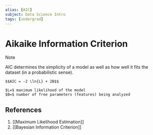 ```yaml
---
alias: [AIC]
subject: Data Science Intro
tags: [undergrad]
---
```

# Aikaike Information Criterion


> [!note]
> AIC determines the simplicity of a model as well as how well it fits the dataset (in a probabilistic sense).

```ad-math
$$AIC = -2 \ln{L} + 2B$$

$L=$ maximum likelihood of the model
$B=$ number of free parameters (features) being analyzed
```

## References
1. [[Maximum Likelihood Estimation]]
2. [[Bayesian Information Criterion]]